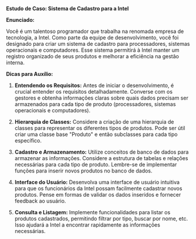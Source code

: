 **Estudo de Caso: Sistema de Cadastro para a Intel**

**Enunciado:**

Você é um talentoso programador que trabalha na renomada empresa de tecnologia, a Intel. Como parte da equipe de desenvolvimento, você foi designado para criar um sistema de cadastro para processadores, sistemas operacionais e computadores. Esse sistema permitirá à Intel manter um registro organizado de seus produtos e melhorar a eficiência na gestão interna.

**Dicas para Auxílio:**

1. **Entendendo os Requisitos:**
   Antes de iniciar o desenvolvimento, é crucial entender os requisitos detalhadamente. Converse com os gestores e obtenha informações claras sobre quais dados precisam ser armazenados para cada tipo de produto (processadores, sistemas operacionais e computadores).

2. **Hierarquia de Classes:**
   Considere a criação de uma hierarquia de classes para representar os diferentes tipos de produtos. Pode ser útil criar uma classe base "Produto" e então subclasses para cada tipo específico.

3. **Cadastro e Armazenamento:**
   Utilize conceitos de banco de dados para armazenar as informações. Considere a estrutura de tabelas e relações necessárias para cada tipo de produto. Lembre-se de implementar funções para inserir novos produtos no banco de dados.

4. **Interface do Usuário:**
   Desenvolva uma interface de usuário intuitiva para que os funcionários da Intel possam facilmente cadastrar novos produtos. Pense em formas de validar os dados inseridos e fornecer feedback ao usuário.

5. **Consulta e Listagem:**
   Implemente funcionalidades para listar os produtos cadastrados, permitindo filtrar por tipo, buscar por nome, etc. Isso ajudará a Intel a encontrar rapidamente as informações necessárias.